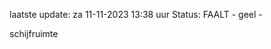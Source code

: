 laatste update: 
za 11-11-2023 13:38   uur 
Status: FAALT - geel - 
<div class="service Y">schijfruimte</div>